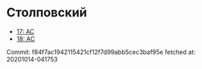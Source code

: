 # Столповский
- [17: AC](17.md)
- [18: AC](18.md)

Commit: f84f7ac1942115421cf12f7d99abb5cec3baf95e
 fetched at: 20201014-041753
